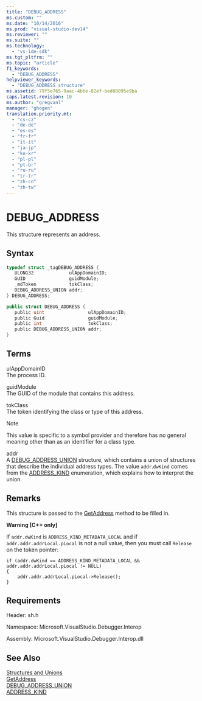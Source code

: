 ```yaml
---
title: "DEBUG_ADDRESS"
ms.custom: ""
ms.date: "10/14/2016"
ms.prod: "visual-studio-dev14"
ms.reviewer: ""
ms.suite: ""
ms.technology: 
  - "vs-ide-sdk"
ms.tgt_pltfrm: ""
ms.topic: "article"
f1_keywords: 
  - "DEBUG_ADDRESS"
helpviewer_keywords: 
  - "DEBUG_ADDRESS structure"
ms.assetid: 79f5e765-9aac-4b6e-82ef-bed88095e9ba
caps.latest.revision: 10
ms.author: "gregvanl"
manager: "ghogen"
translation.priority.mt: 
  - "cs-cz"
  - "de-de"
  - "es-es"
  - "fr-fr"
  - "it-it"
  - "ja-jp"
  - "ko-kr"
  - "pl-pl"
  - "pt-br"
  - "ru-ru"
  - "tr-tr"
  - "zh-cn"
  - "zh-tw"
---
```

# DEBUG_ADDRESS
This structure represents an address.  
  
## Syntax  
  
```cpp  
typedef struct _tagDEBUG_ADDRESS {  
   ULONG32             ulAppDomainID;  
   GUID                guidModule;  
   _mdToken            tokClass;  
   DEBUG_ADDRESS_UNION addr;  
} DEBUG_ADDRESS;  
```  
  
```c#  
public struct DEBUG_ADDRESS {  
   public uint                ulAppDomainID;  
   public Guid                guidModule;  
   public int                 tokClass;  
   public DEBUG_ADDRESS_UNION addr;  
}  
```  
  
## Terms  
 ulAppDomainID  
 The process ID.  
  
 guidModule  
 The GUID of the module that contains this address.  
  
 tokClass  
 The token identifying the class or type of this address.  
  
> [!NOTE]
>  This value is specific to a symbol provider and therefore has no general meaning other than as an identifier for a class type.  
  
 addr  
 A [DEBUG_ADDRESS_UNION](../extensibility/debug_address_union.md) structure, which contains a union of structures that describe the individual address types. The value `addr`.`dwKind` comes from the [ADDRESS_KIND](../extensibility/address_kind.md) enumeration, which explains how to interpret the union.  
  
## Remarks  
 This structure is passed to the [GetAddress](../extensibility/idebugaddress--getaddress.md) method to be filled in.  
  
 **Warning [C++ only]**  
  
 If `addr.dwKind` is `ADDRESS_KIND_METADATA_LOCAL` and if `addr.addr.addrLocal.pLocal` is not a null value, then you must call `Release` on the token pointer:  
  
```  
if (addr.dwKind == ADDRESS_KIND_METADATA_LOCAL &&  addr.addr.addrLocal.pLocal != NULL)  
{  
    addr.addr.addrLocal.pLocal->Release();  
}  
```  
  
## Requirements  
 Header: sh.h  
  
 Namespace: Microsoft.VisualStudio.Debugger.Interop  
  
 Assembly: Microsoft.VisualStudio.Debugger.Interop.dll  
  
## See Also  
 [Structures and Unions](../extensibility/structures-and-unions.md)   
 [GetAddress](../extensibility/idebugaddress--getaddress.md)   
 [DEBUG_ADDRESS_UNION](../extensibility/debug_address_union.md)   
 [ADDRESS_KIND](../extensibility/address_kind.md)